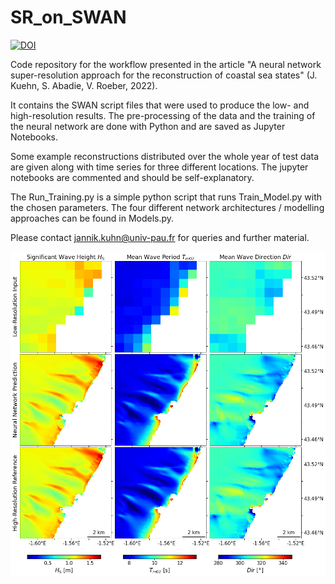 # SR_on_SWAN
[![DOI](https://zenodo.org/badge/452716476.svg)](https://zenodo.org/badge/latestdoi/452716476)

Code repository for the workflow presented in the article "A neural network super-resolution approach for the reconstruction of coastal sea states"
(J. Kuehn, S. Abadie, V. Roeber, 2022). 

It contains the SWAN script files that were used to produce the low- and high-resolution results. The pre-processing of the data and the training
of the neural network are done with Python and are saved as Jupyter Notebooks. 

Some example reconstructions distributed over the whole year of test data are given along with time series for three different locations. The jupyter notebooks are commented and should be self-explanatory. 

The Run\_Training.py is a simple python script that runs Train\_Model.py with the chosen parameters. The four different network architectures / 
modelling approaches can be found in Models.py. 

Please contact jannik.kuhn@univ-pau.fr for queries and further material.

![HR SWAN Reconstruction by a Super-Resolution Neural Network](./ExampleImages/ExampleReconstruction.png)
